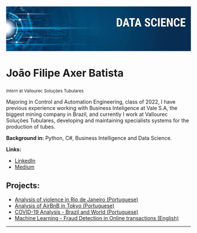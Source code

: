 <p align="center">
  <img src="banner.png" >
</p>

# João Filipe Axer Batista
<sub>*Intern* at Vallourec Soluções Tubulares</sub>

Majoring in Control and Automation Engineering, class of 2022, I have previous experience working with Business Inteligence at Vale S.A, the biggest mining company in Brazil, and currently I work at Vallourec Soluções Tubulares, developing and maintaining specialists systems for the production of tubes.

**Background in:** Python, C#, Business Intelligence and Data Science.

**Links:**
* [LinkedIn]( https://www.linkedin.com/in/jo%C3%A3o-filipe-axer-batista-ab8276182/)
* [Medium](https://www.medium.com)


## Projects:
* [Analysis of violence in Rio de Janeiro (Portuguese)](https://github.com/joaoaxerb/Data-Science/blob/master/Analisando_a_Viol%C3%AAncia_no_Rio_de_Janeiro.ipynb)
* [Analysis of AirBnB in Tokyo (Portuguese)](https://github.com/joaoaxerb/Data-Science/blob/master/Analisando_os_Dados_do_Airbnb_Tokyo.ipynb)
* [COVID-19 Analysis - Brazil and World (Portuguese)](https://github.com/joaoaxerb/Data-Science/blob/master/Estudo_de_caso_covid.ipynb)
* [Machine Learning - Fraud Detection in Online transactions (English)](https://github.com/joaoaxerb/Data-Science/blob/master/CreditCardFrauds.ipynb)


---
